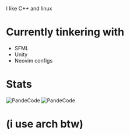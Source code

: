 I like C++ and linux
# Currently tinkering with
 - SFML
 - Unity
 - Neovim configs
# Stats
<div>
 <img align="left" src="https://github-readme-stats.vercel.app/api/top-langs?username=PandeCode&show_icons=true&locale=en&theme=dracula" alt="PandeCode" />
 <img align="center" src="https://github-readme-stats.vercel.app/api?username=PandeCode&show_icons=true&locale=en&count_private=true&theme=dracula" alt="PandeCode">
</div>
<h1>(i use arch btw)</h1>
